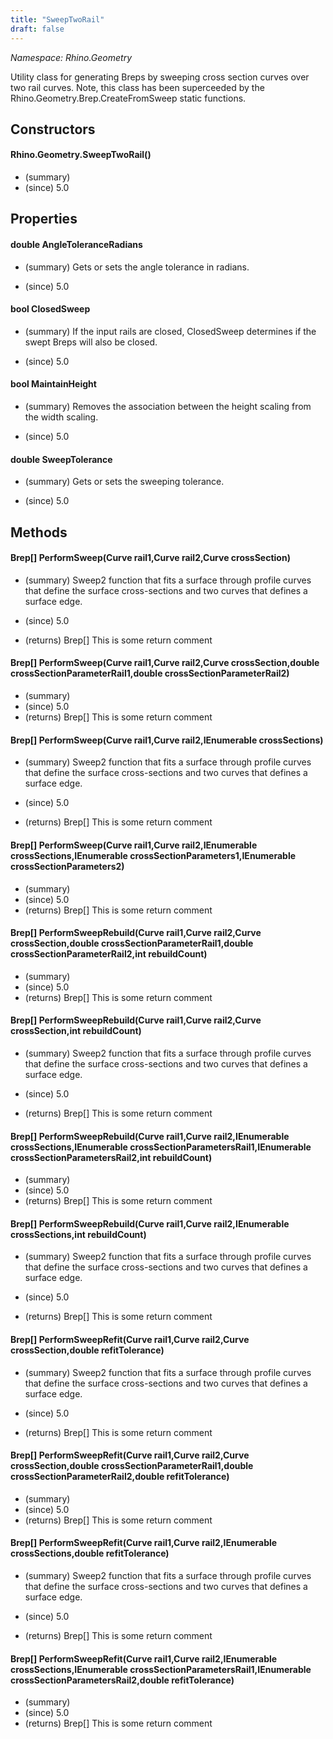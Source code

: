 ```yaml
---
title: "SweepTwoRail"
draft: false
---
```


*Namespace: Rhino.Geometry*

   Utility class for generating Breps by sweeping cross section curves over two rail curves.
   Note, this class has been superceeded by the Rhino.Geometry.Brep.CreateFromSweep static functions.
   
## Constructors
#### Rhino.Geometry.SweepTwoRail()
- (summary) 
- (since) 5.0
## Properties
#### double AngleToleranceRadians
- (summary) 
     Gets or sets the angle tolerance in radians.
     
- (since) 5.0
#### bool ClosedSweep
- (summary) 
     If the input rails are closed, ClosedSweep determines if the swept Breps will also be closed.
     
- (since) 5.0
#### bool MaintainHeight
- (summary) 
     Removes the association between the height scaling from the width scaling.
     
- (since) 5.0
#### double SweepTolerance
- (summary) 
     Gets or sets the sweeping tolerance.
     
- (since) 5.0
## Methods
#### Brep[] PerformSweep(Curve rail1,Curve rail2,Curve crossSection)
- (summary) 
     Sweep2 function that fits a surface through profile curves that define the surface cross-sections
     and two curves that defines a surface edge.
     
- (since) 5.0
- (returns) Brep[] This is some return comment
#### Brep[] PerformSweep(Curve rail1,Curve rail2,Curve crossSection,double crossSectionParameterRail1,double crossSectionParameterRail2)
- (summary) 
- (since) 5.0
- (returns) Brep[] This is some return comment
#### Brep[] PerformSweep(Curve rail1,Curve rail2,IEnumerable<Curve> crossSections)
- (summary) 
     Sweep2 function that fits a surface through profile curves that define the surface cross-sections
     and two curves that defines a surface edge.
     
- (since) 5.0
- (returns) Brep[] This is some return comment
#### Brep[] PerformSweep(Curve rail1,Curve rail2,IEnumerable<Curve> crossSections,IEnumerable<double> crossSectionParameters1,IEnumerable<double> crossSectionParameters2)
- (summary) 
- (since) 5.0
- (returns) Brep[] This is some return comment
#### Brep[] PerformSweepRebuild(Curve rail1,Curve rail2,Curve crossSection,double crossSectionParameterRail1,double crossSectionParameterRail2,int rebuildCount)
- (summary) 
- (since) 5.0
- (returns) Brep[] This is some return comment
#### Brep[] PerformSweepRebuild(Curve rail1,Curve rail2,Curve crossSection,int rebuildCount)
- (summary) 
     Sweep2 function that fits a surface through profile curves that define the surface cross-sections
     and two curves that defines a surface edge.
     
- (since) 5.0
- (returns) Brep[] This is some return comment
#### Brep[] PerformSweepRebuild(Curve rail1,Curve rail2,IEnumerable<Curve> crossSections,IEnumerable<double> crossSectionParametersRail1,IEnumerable<double> crossSectionParametersRail2,int rebuildCount)
- (summary) 
- (since) 5.0
- (returns) Brep[] This is some return comment
#### Brep[] PerformSweepRebuild(Curve rail1,Curve rail2,IEnumerable<Curve> crossSections,int rebuildCount)
- (summary) 
     Sweep2 function that fits a surface through profile curves that define the surface cross-sections
     and two curves that defines a surface edge.
     
- (since) 5.0
- (returns) Brep[] This is some return comment
#### Brep[] PerformSweepRefit(Curve rail1,Curve rail2,Curve crossSection,double refitTolerance)
- (summary) 
     Sweep2 function that fits a surface through profile curves that define the surface cross-sections
     and two curves that defines a surface edge.
     
- (since) 5.0
- (returns) Brep[] This is some return comment
#### Brep[] PerformSweepRefit(Curve rail1,Curve rail2,Curve crossSection,double crossSectionParameterRail1,double crossSectionParameterRail2,double refitTolerance)
- (summary) 
- (since) 5.0
- (returns) Brep[] This is some return comment
#### Brep[] PerformSweepRefit(Curve rail1,Curve rail2,IEnumerable<Curve> crossSections,double refitTolerance)
- (summary) 
     Sweep2 function that fits a surface through profile curves that define the surface cross-sections
     and two curves that defines a surface edge.
     
- (since) 5.0
- (returns) Brep[] This is some return comment
#### Brep[] PerformSweepRefit(Curve rail1,Curve rail2,IEnumerable<Curve> crossSections,IEnumerable<double> crossSectionParametersRail1,IEnumerable<double> crossSectionParametersRail2,double refitTolerance)
- (summary) 
- (since) 5.0
- (returns) Brep[] This is some return comment
